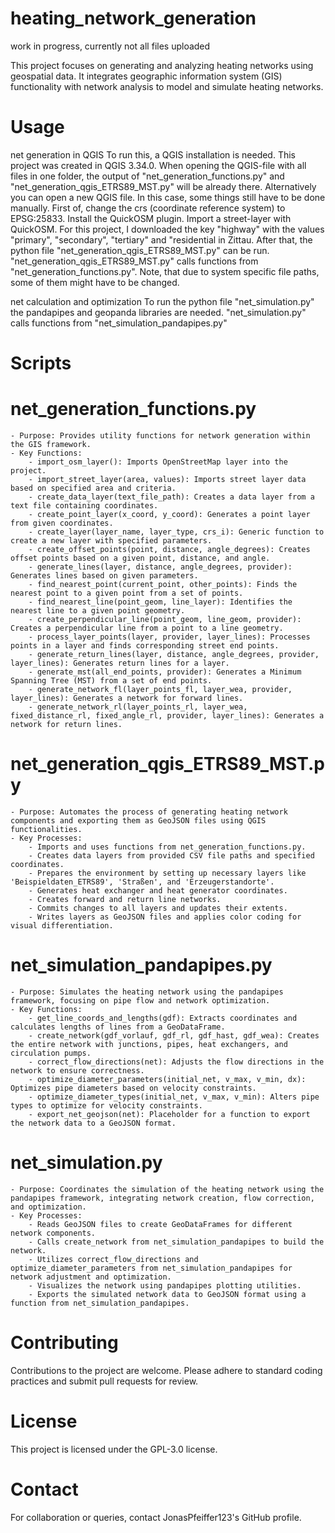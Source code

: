 # heating_network_generation

work in progress, currently not all files uploaded

This project focuses on generating and analyzing heating networks using geospatial data. It integrates geographic information system (GIS) functionality with network analysis to model and simulate heating networks.

# Usage

net generation in QGIS
To run this, a QGIS installation is needed. This project was created in QGIS 3.34.0. When opening the QGIS-file with all files in one folder, the output of "net_generation_functions.py" and "net_generation_qgis_ETRS89_MST.py" will be already there.
Alternatively you can open a new QGIS file. In this case, some things still have to be done manually. First of, change the crs (coordinate reference system) to EPSG:25833. Install the QuickOSM plugin. Import a street-layer with QuickOSM. For this project, I downloaded the key "highway" with the values "primary", "secondary", "tertiary" and "residential in Zittau. After that, the python file "net_generation_qgis_ETRS89_MST.py" can be run. "net_generation_qgis_ETRS89_MST.py" calls functions from "net_generation_functions.py". Note, that due to system specific file paths, some of them might have to be changed.

net calculation and optimization
To run the python file "net_simulation.py" the pandapipes and geopanda libraries are needed. "net_simulation.py" calls functions from "net_simulation_pandapipes.py"


# Scripts
# net_generation_functions.py

    - Purpose: Provides utility functions for network generation within the GIS framework.
    - Key Functions:
        - import_osm_layer(): Imports OpenStreetMap layer into the project.
        - import_street_layer(area, values): Imports street layer data based on specified area and criteria.
        - create_data_layer(text_file_path): Creates a data layer from a text file containing coordinates.
        - create_point_layer(x_coord, y_coord): Generates a point layer from given coordinates.
        - create_layer(layer_name, layer_type, crs_i): Generic function to create a new layer with specified parameters.
        - create_offset_points(point, distance, angle_degrees): Creates offset points based on a given point, distance, and angle.
        - generate_lines(layer, distance, angle_degrees, provider): Generates lines based on given parameters.
        - find_nearest_point(current_point, other_points): Finds the nearest point to a given point from a set of points.
        - find_nearest_line(point_geom, line_layer): Identifies the nearest line to a given point geometry.
        - create_perpendicular_line(point_geom, line_geom, provider): Creates a perpendicular line from a point to a line geometry.
        - process_layer_points(layer, provider, layer_lines): Processes points in a layer and finds corresponding street end points.
        - generate_return_lines(layer, distance, angle_degrees, provider, layer_lines): Generates return lines for a layer.
        - generate_mst(all_end_points, provider): Generates a Minimum Spanning Tree (MST) from a set of end points.
        - generate_network_fl(layer_points_fl, layer_wea, provider, layer_lines): Generates a network for forward lines.
        - generate_network_rl(layer_points_rl, layer_wea, fixed_distance_rl, fixed_angle_rl, provider, layer_lines): Generates a network for return lines.

# net_generation_qgis_ETRS89_MST.py

    - Purpose: Automates the process of generating heating network components and exporting them as GeoJSON files using QGIS functionalities.
    - Key Processes:
        - Imports and uses functions from net_generation_functions.py.
        - Creates data layers from provided CSV file paths and specified coordinates.
        - Prepares the environment by setting up necessary layers like 'Beispieldaten_ETRS89', 'Straßen', and 'Erzeugerstandorte'.
        - Generates heat exchanger and heat generator coordinates.
        - Creates forward and return line networks.
        - Commits changes to all layers and updates their extents.
        - Writes layers as GeoJSON files and applies color coding for visual differentiation.

# net_simulation_pandapipes.py

    - Purpose: Simulates the heating network using the pandapipes framework, focusing on pipe flow and network optimization.
    - Key Functions:
        - get_line_coords_and_lengths(gdf): Extracts coordinates and calculates lengths of lines from a GeoDataFrame.
        - create_network(gdf_vorlauf, gdf_rl, gdf_hast, gdf_wea): Creates the entire network with junctions, pipes, heat exchangers, and circulation pumps.
        - correct_flow_directions(net): Adjusts the flow directions in the network to ensure correctness.
        - optimize_diameter_parameters(initial_net, v_max, v_min, dx): Optimizes pipe diameters based on velocity constraints.
        - optimize_diameter_types(initial_net, v_max, v_min): Alters pipe types to optimize for velocity constraints.
        - export_net_geojson(net): Placeholder for a function to export the network data to a GeoJSON format.

# net_simulation.py

    - Purpose: Coordinates the simulation of the heating network using the pandapipes framework, integrating network creation, flow correction, and optimization.
    - Key Processes:
        - Reads GeoJSON files to create GeoDataFrames for different network components.
        - Calls create_network from net_simulation_pandapipes to build the network.
        - Utilizes correct_flow_directions and optimize_diameter_parameters from net_simulation_pandapipes for network adjustment and optimization.
        - Visualizes the network using pandapipes plotting utilities.
        - Exports the simulated network data to GeoJSON format using a function from net_simulation_pandapipes.

# Contributing

Contributions to the project are welcome. Please adhere to standard coding practices and submit pull requests for review.

# License

This project is licensed under the GPL-3.0 license.

# Contact

For collaboration or queries, contact JonasPfeiffer123's GitHub profile.
